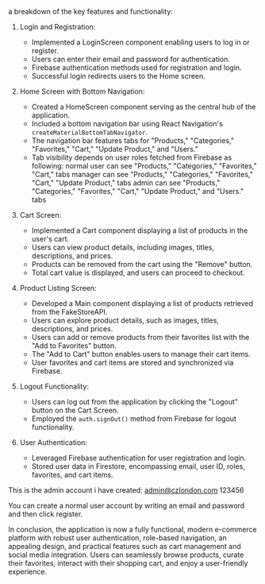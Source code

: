 a breakdown of the key features and functionality:

1. Login and Registration:
   - Implemented a LoginScreen component enabling users to log in or register.
   - Users can enter their email and password for authentication.
   - Firebase authentication methods used for registration and login.
   - Successful login redirects users to the Home screen.

2. Home Screen with Bottom Navigation:
   - Created a HomeScreen component serving as the central hub of the application.
   - Included a bottom navigation bar using React Navigation's `createMaterialBottomTabNavigator`.
   - The navigation bar features tabs for "Products," "Categories," "Favorites," "Cart," "Update Product," and "Users."
   - Tab visibility depends on user roles fetched from Firebase as following:
      normal user can see "Products," "Categories," "Favorites," "Cart," tabs
      manager can see "Products," "Categories," "Favorites," "Cart," "Update Product,"  tabs
      admin can see "Products," "Categories," "Favorites," "Cart," "Update Product," and "Users." tabs

3. Cart Screen:
   - Implemented a Cart component displaying a list of products in the user's cart.
   - Users can view product details, including images, titles, descriptions, and prices.
   - Products can be removed from the cart using the "Remove" button.
   - Total cart value is displayed, and users can proceed to checkout.

4. Product Listing Screen:
   - Developed a Main component displaying a list of products retrieved from the FakeStoreAPI.
   - Users can explore product details, such as images, titles, descriptions, and prices.
   - Users can add or remove products from their favorites list with the "Add to Favorites" button.
   - The "Add to Cart" button enables users to manage their cart items.
   - User favorites and cart items are stored and synchronized via Firebase.

7. Logout Functionality:
   - Users can log out from the application by clicking the "Logout" button on the Cart Screen.
   - Employed the `auth.signOut()` method from Firebase for logout functionality.

8. User Authentication:
   - Leveraged Firebase authentication for user registration and login.
   - Stored user data in Firestore, encompassing email, user ID, roles, favorites, and cart items.

This is the admin account i have created:
admin@czlondon.com
123456

You can create a normal user account by writing an email and password and then click register.

In conclusion, the application is now a fully functional, modern e-commerce platform with robust user authentication, role-based navigation, an appealing design, and practical features such as cart management and social media integration. Users can seamlessly browse products, curate their favorites, interact with their shopping cart, and enjoy a user-friendly experience.
